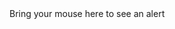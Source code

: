 <head>
<title>Internal Script</title>
</head>
<body>
<script type="text/javascript">
   document.write("doggyiscute!")
</script>
</body>
<head>
<title>Event Handler Example t</title>
<script type="text/javascript">
function myAlert()
{
    alert("doggies r cute");
	return;
}
</script>
</head>
<body>

<span onmouseover="myAlert();">
   Bring your mouse here to see an alert
</span>

</body>

